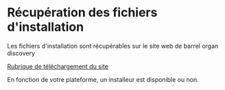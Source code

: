 # Récupération des fichiers d'installation

Les fichiers d'installation sont récupérables sur le site web de barrel organ discovery 

[Rubrique de téléchargement du site](http://www.barrel-organ-discovery.org/site/download.html)

En fonction de votre plateforme, un installeur est disponible ou non.

